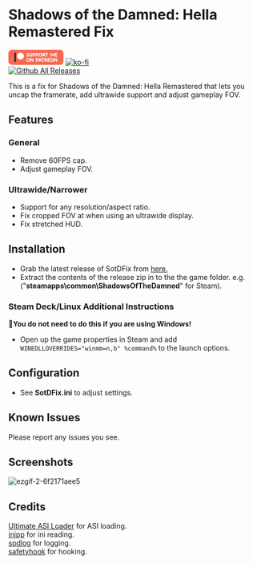 # Shadows of the Damned: Hella Remastered Fix
[![Patreon-Button](https://raw.githubusercontent.com/Lyall/SotDFix/refs/heads/master/.github/Patreon-Button.png)](https://www.patreon.com/Wintermance) [![ko-fi](https://ko-fi.com/img/githubbutton_sm.svg)](https://ko-fi.com/W7W01UAI9)<br />
[![Github All Releases](https://img.shields.io/github/downloads/Lyall/SotDFix/total.svg)](https://github.com/Lyall/SotDFix/releases)

This is a fix for Shadows of the Damned: Hella Remastered that lets you uncap the framerate, add ultrawide support and adjust gameplay FOV.

## Features
### General
- Remove 60FPS cap.
- Adjust gameplay FOV.
 
### Ultrawide/Narrower
- Support for any resolution/aspect ratio.
- Fix cropped FOV at when using an ultrawide display.
- Fix stretched HUD.

## Installation
- Grab the latest release of SotDFix from [here.](https://github.com/Lyall/SotDFix/releases)
- Extract the contents of the release zip in to the the game folder. e.g. ("**steamapps\common\ShadowsOfTheDamned**" for Steam).

### Steam Deck/Linux Additional Instructions
🚩**You do not need to do this if you are using Windows!**
- Open up the game properties in Steam and add `WINEDLLOVERRIDES="winmm=n,b" %command%` to the launch options.

## Configuration
- See **SotDFix.ini** to adjust settings.

## Known Issues
Please report any issues you see.

## Screenshots
![ezgif-2-6f2171aee5](https://github.com/user-attachments/assets/1c07e4f5-e3b1-4feb-b4ba-346b959b5e6a)

## Credits
[Ultimate ASI Loader](https://github.com/ThirteenAG/Ultimate-ASI-Loader) for ASI loading. <br />
[inipp](https://github.com/mcmtroffaes/inipp) for ini reading. <br />
[spdlog](https://github.com/gabime/spdlog) for logging. <br />
[safetyhook](https://github.com/cursey/safetyhook) for hooking.
